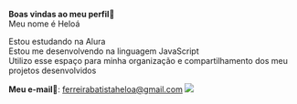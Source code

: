 **Boas vindas ao meu perfil**💖        
Meu nome é Heloá 

Estou estudando na Alura    
Estou me desenvolvendo na linguagem JavaScript    
Utilizo esse espaço para minha organização e compartilhamento dos meu projetos desenvolvidos

**Meu e-mail**💌: ferreirabatistaheloa@gmail.com 
![](https://i.pinimg.com/originals/68/41/76/6841767ff326de7cc51e7e3fc3244323.gif)
